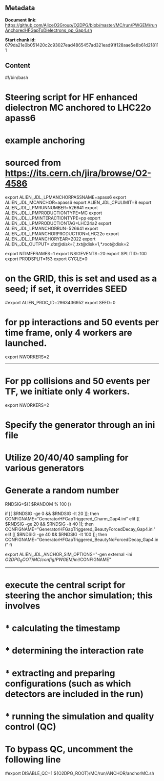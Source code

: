 ## Metadata

**Document link:** https://github.com/AliceO2Group/O2DPG/blob/master/MC/run/PWGEM/runAnchoredHFGapToDielectrons_pp_Gap4.sh

**Start chunk id:** 679da21e0b051420c2c93027ead4865457ad321ead91f128aae5e8b61d218111

## Content

#!/bin/bash

#
# Steering script for HF enhanced dielectron MC anchored to LHC22o apass6
#

# example anchoring
# sourced from https://its.cern.ch/jira/browse/O2-4586
export ALIEN_JDL_LPMANCHORPASSNAME=apass6
export ALIEN_JDL_MCANCHOR=apass6
export ALIEN_JDL_CPULIMIT=8
export ALIEN_JDL_LPMRUNNUMBER=526641
export ALIEN_JDL_LPMPRODUCTIONTYPE=MC
export ALIEN_JDL_LPMINTERACTIONTYPE=pp
export ALIEN_JDL_LPMPRODUCTIONTAG=LHC24a2
export ALIEN_JDL_LPMANCHORRUN=526641
export ALIEN_JDL_LPMANCHORPRODUCTION=LHC22o
export ALIEN_JDL_LPMANCHORYEAR=2022
export ALIEN_JDL_OUTPUT=*.dat@disk=1,*.txt@disk=1,*.root@disk=2

export NTIMEFRAMES=1
export NSIGEVENTS=20
export SPLITID=100
export PRODSPLIT=153
export CYCLE=0

# on the GRID, this is set and used as a seed; if set, it overrides SEED
#export ALIEN_PROC_ID=2963436952
export SEED=0

# for pp interactions and 50 events per time frame, only 4 workers are launched.
export NWORKERS=2

---

# For pp collisions and 50 events per TF, we initiate only 4 workers.
export NWORKERS=2

# Specify the generator through an ini file
# Utilize 20/40/40 sampling for various generators
# Generate a random number
RNDSIG=$(( $RANDOM % 100 ))

if [[ $RNDSIG -ge 0 && $RNDSIG -lt 20 ]];
then
        CONFIGNAME="GeneratorHFGapTriggered_Charm_Gap4.ini"
elif [[ $RNDSIG -ge 20 && $RNDSIG -lt 40 ]];
then
        CONFIGNAME="GeneratorHFGapTriggered_BeautyForcedDecay_Gap4.ini"
elif [[ $RNDSIG -ge 40 && $RNDSIG -lt 100 ]];
then
        CONFIGNAME="GeneratorHFGapTriggered_BeautyNoForcedDecay_Gap4.ini"
fi

export ALIEN_JDL_ANCHOR_SIM_OPTIONS="-gen external -ini $O2DPG_ROOT/MC/config/PWGEM/ini/$CONFIGNAME"

---

# execute the central script for steering the anchor simulation; this involves
# * calculating the timestamp
# * determining the interaction rate
# * extracting and preparing configurations (such as which detectors are included in the run)
# * running the simulation and quality control (QC)
# To bypass QC, uncomment the following line
#export DISABLE_QC=1
${O2DPG_ROOT}/MC/run/ANCHOR/anchorMC.sh